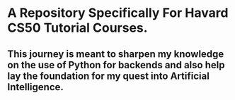 # A Repository Specifically For Havard CS50 Tutorial Courses.
## This journey is meant to sharpen my knowledge on the use of Python for backends and also help lay the foundation for my quest into Artificial Intelligence.
